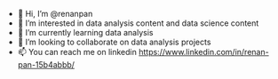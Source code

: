 - 👋 Hi, I’m @renanpan
- 👀 I’m interested in data analysis content and data science content
- 🌱 I’m currently learning data analysis
- 💞️ I’m looking to collaborate on data analysis projects
- 📫 You can reach me on linkedin https://www.linkedin.com/in/renan-pan-15b4abbb/


<!---
renanpan/renanpan is a ✨ special ✨ repository because its `README.md` (this file) appears on your GitHub profile.
You can click the Preview link to take a look at your changes.
--->
